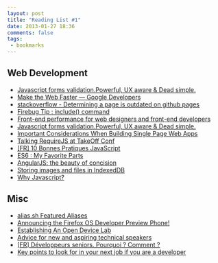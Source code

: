 ```yaml
---
layout: post
title: "Reading List #1"
date: 2013-01-27 18:36
comments: false
tags:
 - bookmarks
---
```


## Web Development

 * [Javascript forms validation.Powerful, UX aware & Dead simple.](http://parsleyjs.org/)
 * [Make the Web Faster — Google Developers](https://developers.google.com/speed/)
 * [stackoverflow - Determining a page is outdated on github pages](http://stackoverflow.com/questions/12556593/determining-a-page-is-outdated-on-github-pages)
 * [Firebug Tip : include() command](http://www.softwareishard.com/blog/firebug/firebug-tip-include-command/)
 * [Front-end performance for web designers and front-end developers](http://csswizardry.com/2013/01/front-end-performance-for-web-designers-and-front-end-developers/)
 * [Javascript forms validation.Powerful, UX aware & Dead simple.](http://parsleyjs.org/index.html)
 * [Important Considerations When Building Single Page Web Apps](http://net.tutsplus.com/tutorials/javascript-ajax/important-considerations-when-building-single-page-web-apps/)
 * [Talking RequireJS at TakeOff Conf](http://javascriptplayground.com/blog/2013/01/talking-requirejs-at-takeoff-conf)
 * [[FR] 10 Bonnes Pratiques JavaScript](http://www.js-attitude.fr/2013/01/21/dix-bonnes-pratiques-javascript/?utm_source=jslive&utm_medium=referers&utm_campaign=js-10-bp)
 * [ES6 : My Favorite Parts](https://dl.dropbox.com/u/3531958/es6-favorite-parts/index.html#/)
 * [AngularJS: the beauty of concision](http://blog.appfog.com/angularjs-the-beauty-of-concision/)
 * [Storing images and files in IndexedDB](https://hacks.mozilla.org/2012/02/storing-images-and-files-in-IndexedDB/)
 * [Why Javascript?](https://nicolas.perriault.net/code/2013/why_javascript/)

## Misc

 * [alias.sh Featured Aliases](http://alias.sh)
 * [Announcing the Firefox OS Developer Preview Phone!](https://hacks.mozilla.org/2013/01/announcing-the-firefox-os-developer-preview-phone/)
 * [Establishing An Open Device Lab](http://mobile.smashingmagazine.com/2012/09/24/establishing-an-open-device-lab/)
 * [Advice for new and aspiring technical speakers](http://www.nczonline.net/blog/2013/01/10/advice-for-new-and-aspiring-technical-speakers/)
 * [[FR] Développeurs seniors. Pourquoi ? Comment ?](http://www.ekito.fr/people/?p=51&utm_source=buffer&buffer_share=c427a)
 * [Key points to look for in your next job if you are a developer](http://blog.davidtate.org/2010/08/key-points-to-look-for-in-your-next-job-if-you-are-a-developer/)
